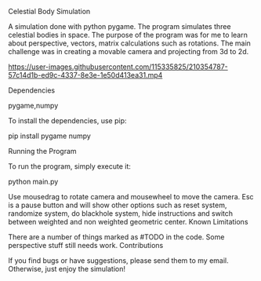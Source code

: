 Celestial Body Simulation

A simulation done with python pygame. The program simulates three celestial bodies in space. The purpose of the program was for me to learn about perspective, vectors, matrix calculations such as rotations. The main challenge was in creating a movable camera and projecting from 3d to 2d.





https://user-images.githubusercontent.com/115335825/210354787-57c14d1b-ed9c-4337-8e3e-1e50d413ea31.mp4






Dependencies

pygame,numpy

To install the dependencies, use pip:

pip install pygame numpy


Running the Program

To run the program, simply execute it:

python main.py

Use mousedrag to rotate camera and mousewheel to move the camera. Esc is a pause button and will show other options such as reset system, randomize system, do blackhole system, hide instructions and switch between weighted and non weighted geometric center.
Known Limitations


There are a number of things marked as #TODO in the code. Some perspective stuff still needs work.
Contributions

If you find bugs or have suggestions, please send them to my email. Otherwise, just enjoy the simulation!
